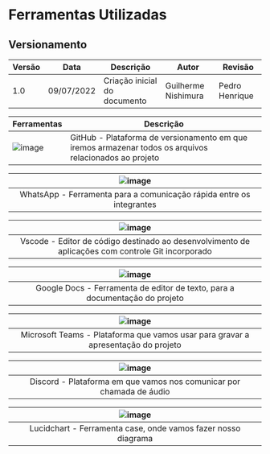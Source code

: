 # Ferramentas Utilizadas
## Versionamento
| Versão | Data | Descrição | Autor | Revisão
|--- |--- |--- |--- |--- |
| 1.0 | 09/07/2022 | Criação inicial do documento | Guilherme Nishimura | Pedro Henrique

| Ferramentas | Descrição |
|--- |---|
| ![image](https://user-images.githubusercontent.com/57445188/178147699-ec6176ae-4177-4f8b-9863-dbef6bbb071b.png) | GitHub - Plataforma de versionamento em que iremos armazenar todos os arquivos relacionados ao projeto |
	
| ![image](https://user-images.githubusercontent.com/57445188/178148009-e6a06c19-b84e-4833-9eac-5bc3356a8e84.png) |
|:--:| 
|WhatsApp - Ferramenta para a comunicação rápida entre os integrantes |	
	


|![image](https://user-images.githubusercontent.com/57445188/178147862-b4a06c60-b4e0-4460-9134-245203b91083.png) |
|:--:| 
|Vscode - Editor de código destinado ao desenvolvimento de aplicações com controle Git incorporado |
  	
	
| ![image](https://user-images.githubusercontent.com/57445188/178147892-c642a41e-b9cb-43d3-92f3-1326eb89f7c7.png)|
|:--:| 
|Google Docs - Ferramenta de editor de texto, para a documentação do projeto|
 	
| ![image](https://user-images.githubusercontent.com/57445188/178147820-8df24be8-2a05-42f7-871c-7260f8a6e4ec.png) |
|:--:| 
|Microsoft Teams - Plataforma que vamos usar para gravar a apresentação do projeto |

| ![image](https://user-images.githubusercontent.com/57445188/178147392-8f909e3b-a303-494b-9e41-010d6a0632b0.png) |
|:--:| 
|Discord - Plataforma em que vamos nos comunicar por chamada de áudio |

| ![image](https://user-images.githubusercontent.com/57445188/178147775-a37bdb2b-1eb6-4ff7-a9da-947c8f483e54.png)|
|:--:| 
|Lucidchart - Ferramenta case, onde vamos fazer nosso diagrama|



